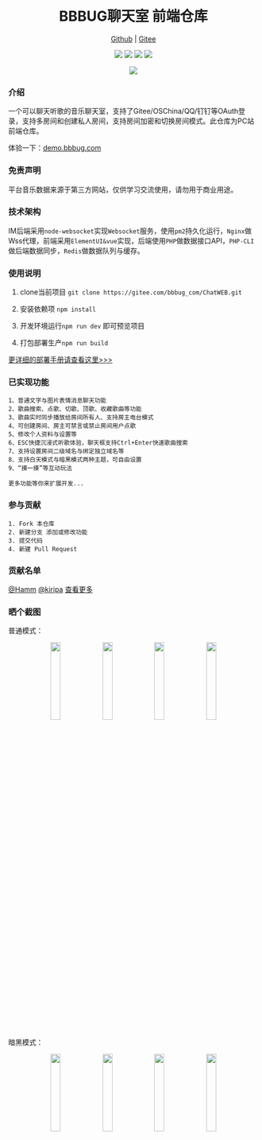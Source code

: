 
<h1 align="center">BBBUG聊天室 前端仓库</h1>

<p align="center">
<a href="https://github.com/HammCn/BBBUG_Frontend" target="_blank">Github</a> | 
<a href="https://gitee.com/bbbug_com/ChatWEB" target="_blank">Gitee</a>
</p>

<p align="center">
<a href="https://gitee.com/bbbug_com/ChatWEB/stargazers" target="_blank"><img src="https://svg.hamm.cn/gitee.svg?type=star&user=bbbug_com&project=ChatWEB"/></a>
<a href="https://gitee.com/bbbug_com/ChatWEB/members" target="_blank"><img src="https://svg.hamm.cn/gitee.svg?type=fork&user=bbbug_com&project=ChatWEB"/></a>
<img src="https://svg.hamm.cn/badge.svg?key=Base&value=Vue.Element"/>
<img src="https://svg.hamm.cn/badge.svg?key=License&value=GPL-3.0"/>
</p>


<p align="center">
<a href="https://demo.bbbug.com" target="_blank"><img src="https://api.bbbug.com/api/badge/888"/></a>
</p>

### 介绍

一个可以聊天听歌的音乐聊天室，支持了Gitee/OSChina/QQ/钉钉等OAuth登录，支持多房间和创建私人房间，支持房间加密和切换房间模式。此仓库为PC站前端仓库。

体验一下：<a href="https://demo.bbbug.com/" target="_blank">demo.bbbug.com</a>

### 免责声明

平台音乐数据来源于第三方网站，仅供学习交流使用，请勿用于商业用途。

### 技术架构

IM后端采用```node-websocket```实现```Websocket```服务，使用```pm2```持久化运行，```Nginx```做Wss代理，前端采用```ElementUI&vue```实现，后端使用```PHP```做数据接口API，```PHP-CLI```做后端数据同步，```Redis```做数据队列与缓存。 


### 使用说明

1. clone当前项目 ```git clone https://gitee.com/bbbug_com/ChatWEB.git```

2. 安装依赖项 ```npm install```

3. 开发环境运行```npm run dev``` 即可预览项目

4. 打包部署生产```npm run build```

[更详细的部署手册请查看这里>>>](https://doc.bbbug.com/3097561.html)


### 已实现功能
```
1、普通文字与图片表情消息聊天功能
2、歌曲搜索、点歌、切歌、顶歌、收藏歌曲等功能
3、歌曲实时同步播放给房间所有人、支持房主电台模式
4、可创建房间、房主可禁言或禁止房间用户点歌
5、修改个人资料与设置等
6、ESC快捷沉浸式听歌体验，聊天框支持Ctrl+Enter快速歌曲搜索
7、支持设置房间二级域名与绑定独立域名等
8、支持白天模式与暗黑模式两种主题，可自由设置
9、“摸一摸”等互动玩法

更多功能等你来扩展开发...
```


### 参与贡献
```
1. Fork 本仓库
2. 新建分支 添加或修改功能
3. 提交代码
4. 新建 Pull Request
```
### 贡献名单
[@Hamm](https://gitee.com/hamm)
[@kiripa](https://gitee.com/kiripa)
[查看更多](https://gitee.com/bbbug_com/ChatWEB/contributors?ref=master)

### 晒个截图

普通模式：

<p align="center">
<img src="https://images.gitee.com/uploads/images/2020/1111/224304_865849d4_145025.png" width="20%"/>
<img src="https://images.gitee.com/uploads/images/2020/1111/224508_98a510ad_145025.png" width="20%"/>
<img src="https://images.gitee.com/uploads/images/2020/1111/224725_e498aecc_145025.png" width="20%"/>
<img src="https://images.gitee.com/uploads/images/2020/1111/224817_294b2808_145025.png" width="20%"/>
</p>

暗黑模式：

<p align="center">
<img src="https://images.gitee.com/uploads/images/2020/1117/210841_ebaba0d3_145025.png" width="20%"/>
<img src="https://images.gitee.com/uploads/images/2020/1117/210853_1a151a42_145025.png" width="20%"/>
<img src="https://images.gitee.com/uploads/images/2020/1117/210911_bff2efec_145025.png" width="20%"/>
<img src="https://images.gitee.com/uploads/images/2020/1117/210945_564a2503_145025.png" width="20%"/>
</p>